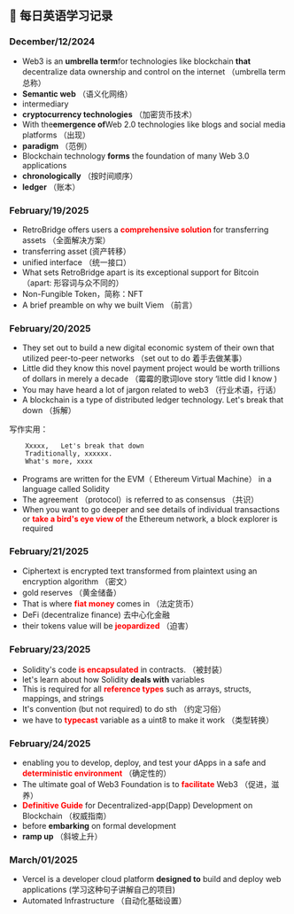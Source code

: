 ## 📝 每日英语学习记录

### December/12/2024
* Web3 is an **umbrella term**for technologies like blockchain **that** decentralize data ownership and control on the internet   （umbrella term总称）
* **Semantic web** （语义化网络）
* intermediary
* **cryptocurrency technologies** （加密货币技术）
* With the**emergence of**Web 2.0 technologies like blogs and social media platforms （出现）
* **paradigm** （范例）
* Blockchain technology **forms** the foundation of many Web 3.0 applications
* **chronologically** （按时间顺序）
* **ledger** （账本）

### February/19/2025
* RetroBridge offers users a <span style="color: red; font-weight: bold;">comprehensive solution </span>for transferring assets （全面解决方案）
* transferring asset  (资产转移）
* unified interface （统一接口）
* What sets RetroBridge apart is its exceptional support for Bitcoin （apart:  形容词与众不同的）
* Non-Fungible Token，简称：NFT
* A brief preamble on why we built Viem （前言）

### February/20/2025
* They set out to build a new digital economic system of their own that utilized peer-to-peer networks （set out to do 着手去做某事）
* Little did they know this novel payment project would be worth trillions of dollars in merely a decade （霉霉的歌词love story ‘little did I know )
* You may have heard a lot of jargon related to web3 （行业术语，行话）
* A blockchain is a type of distributed ledger technology. Let's break that down （拆解）

写作实用：

        Xxxxx,   Let's break that down
        Traditionally, xxxxxx.
        What's more, xxxx

*  Programs are written for the EVM（  Ethereum Virtual Machine） in a language called Solidity
* The agreement  （protocol）is referred to as consensus （共识）
* When you want to go deeper and see details of individual transactions or <span style="color: red; font-weight: bold;">take a bird's eye view of</span>  the Ethereum network, a block explorer is required

### February/21/2025      
* Ciphertext is encrypted text transformed from plaintext using an encryption algorithm  （密文）
* gold reserves （黄金储备）
* That is where  <span style="color: red; font-weight: bold;">fiat money</span> comes in （法定货币）
* DeFi (decentralize finance)  去中心化金融
* their tokens value will be <span style="color: red; font-weight: bold;">jeopardized</span> （迫害）

### February/23/2025  
* Solidity's code <span style="color: red; font-weight: bold;">is encapsulated</span> in contracts. （被封装）
*  let's learn about how Solidity **deals with** variables 
* This is required for all <span style="color: red; font-weight: bold;">reference types</span> such as arrays, structs, mappings, and strings
* It's convention (but not required) to do sth  （约定习俗）
* we have to <span style="color: red; font-weight: bold;">typecast</span> variable as a uint8 to make it work （类型转换）

### February/24/2025  
* enabling you to develop, deploy, and test your dApps in a safe and  <span style="color: red; font-weight: bold;">deterministic environment</span>  （确定性的）
* The ultimate goal of Web3 Foundation is to <span style="color: red; font-weight: bold;">facilitate</span>  Web3 （促进，滋养）
* <span style="color: red; font-weight: bold;">Definitive Guide</span> for Decentralized-app(Dapp) Development on Blockchain （权威指南）
* before **embarking** on formal development
* **ramp up** （斜坡上升）

### March/01/2025  
* Vercel is a developer cloud platform **designed to** build and deploy web applications (学习这种句子讲解自己的项目)
* Automated Infrastructure （自动化基础设置）
